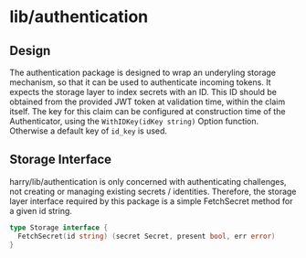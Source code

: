lib/authentication
==================

## Design

The authentication package is designed to wrap an underyling storage mechanism, so that it can
be used to authenticate incoming tokens. It expects the storage layer to index secrets with an ID.
This ID should be obtained from the provided JWT token at validation time, within the claim itself.
The key for this claim can be configured at construction time of the Authenticator, using the
`WithIDKey(idKey string)` Option function. Otherwise a default key of `id_key` is used.

## Storage Interface

harry/lib/authentication is only concerned with authenticating challenges, not
creating or managing existing secrets / identities. Therefore, the storage layer
interface required by this package is a simple FetchSecret method for a given
id string.

```go
type Storage interface {
  FetchSecret(id string) (secret Secret, present bool, err error)
}
```
